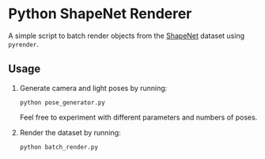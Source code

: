 # Python ShapeNet Renderer 

A simple script to batch render objects from the [ShapeNet](https://shapenet.org/) dataset using `pyrender`.

## Usage
1. Generate camera and light poses by running:

    ```
    python pose_generator.py
    ```

    Feel free to experiment with different parameters and numbers of poses.

2. Render the dataset by running:
    ```sh
    python batch_render.py
    ```
    